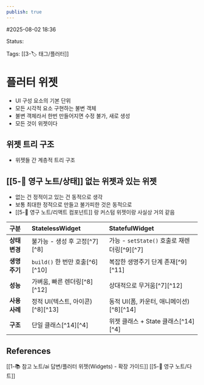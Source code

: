 ```yaml
---
publish: true
---
```

#2025-08-02 18:36

Status: 

Tags: [[3-🏷️ 태그/플러터]]

# 플러터 위젯
- UI 구성 요소의 기본 단위
- 모든 시각적 요소 구현하는 불변 객체
- 불변 객체라서 한번 만들어지면 수정 불가, 새로 생성
- 모든 것이 위젯이다

## 위젯 트리 구조
- 위젯들 간 계층적 트리 구조

## [[5-💎 영구 노트/상태]] 없는 위젯과 있는 위젯
- 없는 건 정적이고 있는 건 동적으로 생각
- 보통 최대한 정적으로 만들고 불가피한 것은 동적으로
- [[5-💎 영구 노트/리액트 컴포넌트]] 랑 커스텀 위젯이랑 사실상 거의 같음

| 구분        | StatelessWidget            | StatefulWidget                     |
| :-------- | :------------------------- | :--------------------------------- |
| **상태 변경** | 불가능 - 생성 후 고정[^7][^8]      | 가능 - `setState()` 호출로 재렌더링[^9][^7] |
| **생명주기**  | `build()` 한 번만 호출[^6][^10] | 복잡한 생명주기 단계 존재[^9][^11]            |
| **성능**    | 가벼움, 빠른 렌더링[^8][^12]       | 상대적으로 무거움[^7][^12]                 |
| **사용 사례** | 정적 UI(텍스트, 아이콘)[^8][^13]   | 동적 UI(폼, 카운터, 애니메이션)[^8][^14]      |
| **구조**    | 단일 클래스[^14][^4]            | 위젯 클래스 + State 클래스[^14][^4]        |

## References

 [[1-📚 참고 노트/ai 답변/플러터 위젯(Widgets) - 확장 가이드]]
 [[5-💎 영구 노트/다트]]
